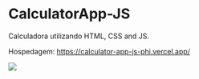 # CalculatorApp-JS
Calculadora utilizando HTML, CSS and JS.

Hospedagem:
https://calculator-app-js-phi.vercel.app/

<img src="/assets/print.bmp">
